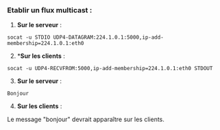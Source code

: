 ### Etablir un flux multicast :


1) **Sur le serveur** : 

```
socat -u STDIO UDP4-DATAGRAM:224.1.0.1:5000,ip-add-membership=224.1.0.1:eth0
```

2) ***Sur les clients** :

```
socat -u UDP4-RECVFROM:5000,ip-add-membership=224.1.0.1:eth0 STDOUT
```

3) **Sur le serveur** :

```
Bonjour
```

4) **Sur les clients** :

Le message "bonjour" devrait apparaître sur les clients.
